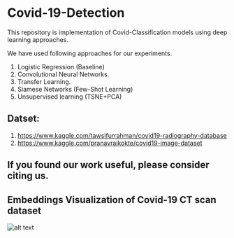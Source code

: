 # Covid-19-Detection
This repository is implementation of Covid-Classification models using deep learning approaches.

We have used following approaches for our experiments.
1. Logistic Regression (Baseline)
2. Convolutional Neural Networks.
3. Transfer Learning.
4. Siamese Networks (Few-Shot Learning)
5. Unsupervised learning (TSNE+PCA)


## Datset:
1. https://www.kaggle.com/tawsifurrahman/covid19-radiography-database
2. https://www.kaggle.com/pranavraikokte/covid19-image-dataset

## If you found our work useful, please consider citing us.



## Embeddings Visualization of Covid-19 CT scan dataset
![alt text](https://github.com/shruti-jadon/Covid-19-Detection/blob/main/tsne_plot.png)

